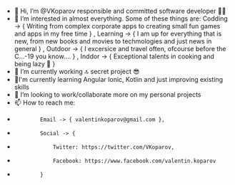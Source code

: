 - 👋 Hi, I’m @VKoparov responsible and committed software developer 😶‍🌫️
- 👀 I’m interested in almost everything. Some of these things are:
              Codding -> { Writing from complex corporate apps to creating small fun games and apps in my free time } ,
              Learning -> { I am up for everything that is new, from new books and movies to techmologies and just news in general } ,
              Outdoor -> { I excersice and travel often, ofcourse before the C...-19 you know.... } ,
              Inddor -> { Exceptional talents in cooking and being lazy 🍝 }
- 🌱 I’m currently working 🔝 secret project 😎
- 🧠I'm currently learning Angular Ionic, Kotlin and just improving existing skills
- 💞️ I’m looking to work/collaborate more on my personal projects
- 📫 How to reach me: 
-             Email -> { valentinkoparov@gmail.com },
-             Social -> { 
-                 Twitter: https://twitter.com/VKoparov, 
-                 Facebook: https://www.facebook.com/valentin.koparov 
-             }

<!---
VKoparov/VKoparov is a ✨ special ✨ repository because its `README.md` (this file) appears on your GitHub profile.
You can click the Preview link to take a look at your changes.
--->
